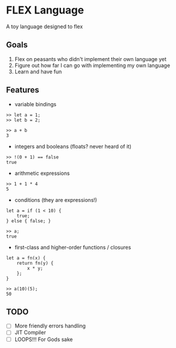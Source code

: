 # FLEX Language

A toy language designed to flex

## Goals

1. Flex on peasants who didn't implement their own language yet
2. Figure out how far I can go with implementing my own language
3. Learn and have fun

## Features
- variable bindings
```
>> let a = 1;
>> let b = 2;

>> a + b
3
```
- integers and booleans (floats? never heard of it)
```
>> !(0 + 1) == false
true
```
- arithmetic expressions
```
>> 1 + 1 * 4
5
```
- conditions (they are expressions!)
```
let a = if (1 < 10) {
    true;
} else { false; }

>> a;
true
```
- first-class and higher-order functions / closures
```
let a = fn(x) {
    return fn(y) {
        x * y;
    };
}

>> a(10)(5);
50
```


## TODO

- [ ] More friendly errors handling
- [ ] JIT Compiler
- [ ] LOOPS!!! For Gods sake
